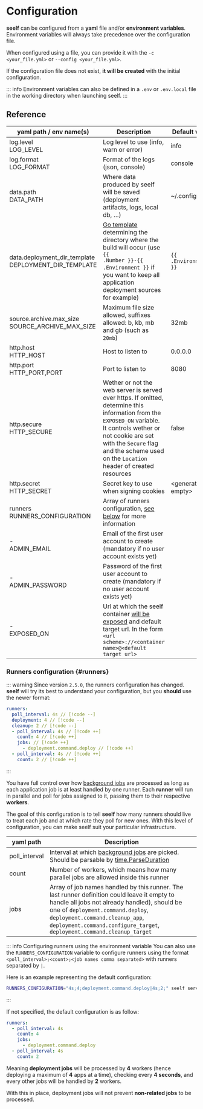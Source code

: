 # Configuration

**seelf** can be configured from a **yaml** file and/or **environment variables**. Environment variables will always take precedence over the configuration file.

When configured using a file, you can provide it with the `-c <your_file.yml>` or `--config <your_file.yml>`.

If the configuration file does not exist, **it will be created** with the initial configuration.

::: info
Environment variables can also be defined in a `.env` or `.env.local` file in the working directory when launching seelf.
:::

## Reference

| yaml path / env name(s)                                 | Description                                                                                                                                                                                                                                                 | Default value                         |
| ------------------------------------------------------- | ----------------------------------------------------------------------------------------------------------------------------------------------------------------------------------------------------------------------------------------------------------- | ------------------------------------- |
| log.level<br>LOG_LEVEL                                  | Log level to use (info, warn or error)                                                                                                                                                                                                                      | info                                  |
| log.format<br>LOG_FORMAT                                | Format of the logs (json, console)                                                                                                                                                                                                                          | console                               |
| data.path<br>DATA_PATH                                  | Where data produced by seelf will be saved (deployment artifacts, logs, local db, …)                                                                                                                                                                        | ~/.config/seelf                       |
| data.deployment_dir_template<br>DEPLOYMENT_DIR_TEMPLATE | [Go template](https://pkg.go.dev/text/template) determining the directory where the build will occur (use <code v-pre>{{ .Number }}-{{ .Environment }}</code> if you want to keep all application deployment sources for example)                           | <code v-pre>{{ .Environment }}</code> |
| source.archive.max_size<br>SOURCE_ARCHIVE_MAX_SIZE      | Maximum file size allowed, suffixes allowed: b, kb, mb and gb (such as `20mb`)                                                                                                                                                                              | 32mb                                  |
| http.host<br>HTTP_HOST                                  | Host to listen to                                                                                                                                                                                                                                           | 0.0.0.0                               |
| http.port<br>HTTP_PORT,PORT                             | Port to listen to                                                                                                                                                                                                                                           | 8080                                  |
| http.secure<br>HTTP_SECURE                              | Wether or not the web server is served over https. If omitted, determine this information from the `EXPOSED_ON` variable. It controls wether or not cookie are set with the `Secure` flag and the scheme used on the `Location` header of created resources | false                                 |
| http.secret<br>HTTP_SECRET                              | Secret key to use when signing cookies                                                                                                                                                                                                                      | &lt;generated if empty&gt;            |
| runners<br>RUNNERS_CONFIGURATION                        | Array of runners configuration, [see below](#runners) for more information                                                                                                                                                                                  |                                       |
| -<br>ADMIN_EMAIL                                        | Email of the first user account to create (mandatory if no user account exists yet)                                                                                                                                                                         |                                       |
| -<br>ADMIN_PASSWORD                                     | Password of the first user account to create (mandatory if no user account exists yet)                                                                                                                                                                      |                                       |
| -<br>EXPOSED_ON                                         | Url at which the seelf container [will be exposed](/guide/installation#exposing-seelf) and default target url. In the form `<url scheme>://<container name>@<default target url>`                                                                           |                                       |

### Runners configuration {#runners}

::: warning
Since version `2.5.0`, the runners configuration has changed. **seelf** will try its best to understand your configuration, but you **should** use the newer format:

```yml
runners:
  poll_interval: 4s // [!code --]
  deployment: 4 // [!code --]
  cleanup: 2 // [!code --]
  - poll_interval: 4s // [!code ++]
    count: 4 // [!code ++]
    jobs: // [!code ++]
      - deployment.command.deploy // [!code ++]
  - poll_interval: 4s // [!code ++]
    count: 2 // [!code ++]
```

:::

You have full control over how [background jobs](/reference/jobs) are processed as long as each application job is at least handled by one runner. Each **runner** will run in parallel and poll for jobs assigned to it, passing them to their respective **workers**.

The goal of this configuration is to tell **seelf** how many runners should live to treat each job and at which rate they poll for new ones. With this level of configuration, you can make seelf suit your particular infrastructure.

| yaml path     | Description                                                                                                                                                                                                                                                                                    |
| ------------- | ---------------------------------------------------------------------------------------------------------------------------------------------------------------------------------------------------------------------------------------------------------------------------------------------- |
| poll_interval | Interval at which [background jobs](/reference/jobs) are picked. Should be parsable by [time.ParseDuration](https://pkg.go.dev/time#ParseDuration)                                                                                                                                             |
| count         | Number of workers, which means how many parallel jobs are allowed inside this runner                                                                                                                                                                                                           |
| jobs          | Array of job names handled by this runner. The last runner definition could leave it empty to handle all jobs not already handled), should be one of `deployment.command.deploy`, `deployment.command.cleanup_app`, `deployment.command.configure_target`, `deployment.command.cleanup_target` |

::: info Configuring runners using the environment variable
You can also use the `RUNNERS_CONFIGURATION` variable to configure runners using the format `<poll_interval>;<count>;<job names comma separated>` with runners separated by `|`.

Here is an example representing the default configuration:

```sh
RUNNERS_CONFIGURATION="4s;4;deployment.command.deploy|4s;2;" seelf serve
```

:::

If not specified, the default configuration is as follow:

```yml
runners:
  - poll_interval: 4s
    count: 4
    jobs:
      - deployment.command.deploy
  - poll_interval: 4s
    count: 2
```

Meaning **deployment jobs** will be processed by **4** workers (hence deploying a maximum of **4** apps at a time), checking every **4 seconds**, and every other jobs will be handled by **2** workers.

With this in place, deployment jobs will not prevent **non-related jobs** to be processed.
